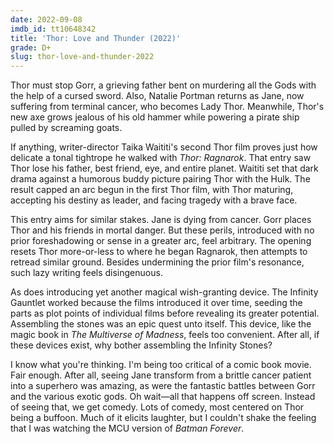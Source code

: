 ```yaml
---
date: 2022-09-08
imdb_id: tt10648342
title: 'Thor: Love and Thunder (2022)'
grade: D+
slug: thor-love-and-thunder-2022
---
```


Thor must stop Gorr, a grieving father bent on murdering all the Gods with the help of a cursed sword. Also, Natalie Portman returns as Jane, now suffering from terminal cancer, who becomes Lady Thor. Meanwhile, Thor's new axe grows jealous of his old hammer while powering a pirate ship pulled by screaming goats.

<!-- end -->

If anything, writer-director Taika Waititi's second Thor film proves just how delicate a tonal tightrope he walked with <span data-imdb-id="tt3501632">_Thor: Ragnarok_</span>. That entry saw Thor lose his father, best friend, eye, and entire planet. Waititi set that dark drama against a humorous buddy picture pairing Thor with the Hulk. The result capped an arc begun in the first Thor film, with Thor maturing, accepting his destiny as leader, and facing tragedy with a brave face.

This entry aims for similar stakes. Jane is dying from cancer. Gorr places Thor and his friends in mortal danger. But these perils, introduced with no prior foreshadowing or sense in a greater arc, feel arbitrary. The opening resets Thor more-or-less to where he began Ragnarok, then attempts to retread similar ground. Besides undermining the prior film's resonance, such lazy writing feels disingenuous.

As does introducing yet another magical wish-granting device. The Infinity Gauntlet worked because the films introduced it over time, seeding the parts as plot points of individual films before revealing its greater potential. Assembling the stones was an epic quest unto itself. This device, like the magic book in <span data-imdb-id="tt9419884">_The Multiverse of Madness_</span>, feels too convenient. After all, if these devices exist, why bother assembling the Infinity Stones?

I know what you're thinking. I'm being too critical of a comic book movie. Fair enough. After all, seeing Jane transform from a brittle cancer patient into a superhero was amazing, as were the fantastic battles between Gorr and the various exotic gods. Oh wait—all that happens off screen. Instead of seeing that, we get comedy. Lots of comedy, most centered on Thor being a buffoon. Much of it elicits laughter, but I couldn't shake the feeling that I was watching the MCU version of <span data-imdb-id="tt0112462">_Batman Forever_</span>.